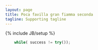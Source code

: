 ```yaml
---
layout: page
title: Poca favilla gran fiamma seconda
tagline: Supporting tagline
---
```

{% include JB/setup %}
```Python
	while( success != try());
```
